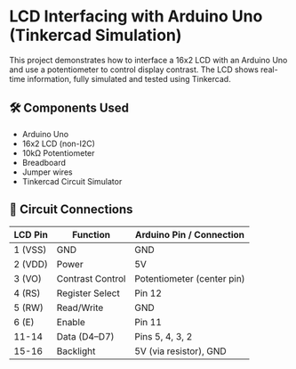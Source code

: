# LCD Interfacing with Arduino Uno (Tinkercad Simulation)

This project demonstrates how to interface a 16x2 LCD with an Arduino Uno and use a potentiometer to control display contrast. The LCD shows real-time information, fully simulated and tested using Tinkercad.

## 🛠️ Components Used
- Arduino Uno  
- 16x2 LCD (non-I2C)  
- 10kΩ Potentiometer  
- Breadboard  
- Jumper wires  
- Tinkercad Circuit Simulator

## 🔌 Circuit Connections

| LCD Pin | Function         | Arduino Pin / Connection       |
|---------|------------------|--------------------------------|
| 1 (VSS) | GND              | GND                            |
| 2 (VDD) | Power            | 5V                             |
| 3 (VO)  | Contrast Control | Potentiometer (center pin)     |
| 4 (RS)  | Register Select  | Pin 12                         |
| 5 (RW)  | Read/Write       | GND                            |
| 6 (E)   | Enable           | Pin 11                         |
| 11-14   | Data (D4–D7)     | Pins 5, 4, 3, 2                |
| 15-16   | Backlight        | 5V (via resistor), GND         |



